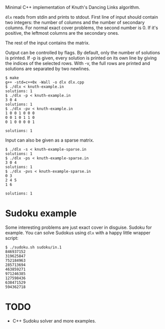 Minimal C++ implementation of Knuth's Dancing Links algorithm.

`dlx` reads from stdin and prints to stdout. First line of input should contain
two integers: the number of columns and the number of secondary columns. For
normal exact cover problems, the second number is 0. If it's positive, the
leftmost columns are the secondary ones.

The rest of the input contains the matrix.

Output can be controlled by flags. By default, only the number of solutions is
printed. If -p is given, every solution is printed on its own line by giving
the indices of the selected rows. With -v, the full rows are printed and
solutions are separated by two newlines.

    $ make
    g++ -std=c++0x -Wall -o dlx dlx.cpp
    $ ./dlx < knuth-example.in
    solutions: 1
    $ ./dlx -p < knuth-example.in
    3 0 4
    solutions: 1
    $ ./dlx -pv < knuth-example.in
    1 0 0 1 0 0 0
    0 0 1 0 1 1 0
    0 1 0 0 0 0 1

    solutions: 1

Input can also be given as a sparse matrix.

    $ ./dlx -s < knuth-example-sparse.in
    solutions: 1
    $ ./dlx -ps < knuth-example-sparse.in 
    3 0 4
    solutions: 1
    $ ./dlx -pvs < knuth-example-sparse.in 
    0 3
    2 4 5
    1 6

    solutions: 1

Sudoku example
==============

Some interesting problems are just exact cover in disguise. Sudoku for example.
You can solve Sudokus using `dlx` with a happy little wrapper script:

    $ ./sudoku.sh sudoku/in.1
    846937152
    319625847
    752184963
    285713694
    463859271
    971246385
    127598436
    638471529
    594362718

TODO
====

  - C++ Sudoku solver and more examples.
